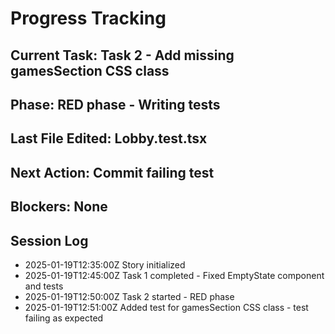 # Progress Tracking

## Current Task: Task 2 - Add missing gamesSection CSS class
## Phase: RED phase - Writing tests
## Last File Edited: Lobby.test.tsx
## Next Action: Commit failing test
## Blockers: None

## Session Log
- 2025-01-19T12:35:00Z Story initialized
- 2025-01-19T12:45:00Z Task 1 completed - Fixed EmptyState component and tests
- 2025-01-19T12:50:00Z Task 2 started - RED phase
- 2025-01-19T12:51:00Z Added test for gamesSection CSS class - test failing as expected
